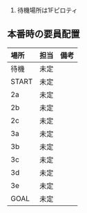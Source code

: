 1. 待機場所は1Fピロティ

## 本番時の要員配置

| 場所 | 担当 | 備考 |
| :-- | :-- | :-- |
| 待機 | 未定 |  |
| START | 未定 | |
| 2a | 未定 | |
| 2b | 未定 | |
| 2c | 未定 | |
| 3a | 未定 | |
| 3b | 未定 | |
| 3c | 未定 | |
| 3d | 未定 | |
| 3e | 未定 | |
| GOAL | 未定 | |
